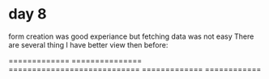 
# day 8

form creation was good experiance but fetching data was not easy 
There are several thing I have better view then before:




============= =============== ============================ ============= ============
